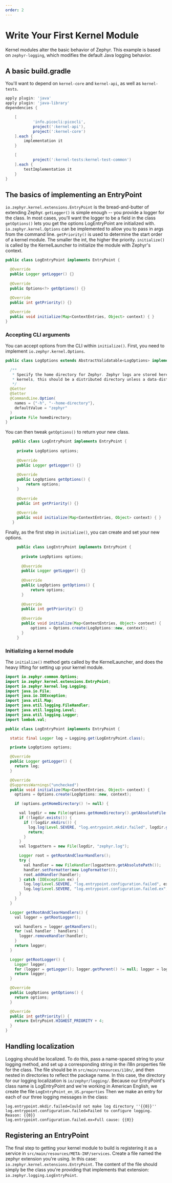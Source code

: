 ```yaml
---
order: 2
---
```


# Write Your First Kernel Module

Kernel modules alter the basic behavior of Zephyr. This example is based on `zephyr-logging`, which modifies the default Java logging behavior.

## A basic build.gradle
You'll want to depend on `kernel-core` and `kernel-api`, as well as `kernel-tests`. 
```groovy
apply plugin: 'java'
apply plugin: 'java-library'
dependencies {

    [
            'info.picocli:picocli',
            project(':kernel-api'),
            project(':kernel-core')
    ].each {
        implementation it
    }

    [
            project(':kernel-tests:kernel-test-common')
    ].each {
        testImplementation it
    }
}
```

## The basics of implementing an EntryPoint
`io.zephyr.kernel.extensions.EntryPoint` is the bread-and-butter of extending Zephyr.
`getLogger()` is simple enough -- you provide a logger for the class. In most cases, you'll want the logger to be a field in the class
`getOptions()` lets you get the options LogEntryPoint are initialized with. `io.zephyr.kernel.Options` can be implemented to allow you to pass in args from the command line.
`getPriority()` is used to determine the start order of a kernel module. The smaller the int, the higher the priority.
`initialize()` is called by the KernelLauncher to initialize the module with Zephyr's context.

```java
public class LogEntryPoint implements EntryPoint {

  @Override
  public Logger getLogger() {}
  
  @Override
  public Options<?> getOptions() {}
  
  @Override
  public int getPriority() {}

  @Override
  public void initialize(Map<ContextEntries, Object> context) { }
}
```

### Accepting CLI arguments
You can accept options from the CLI within `initialize()`. First, you need to implement `io.zephyr.kernel.Options`.
```java
public class LogOptions extends AbstractValidatable<LogOptions> implements Options<LogOptions> {

  /**
   * Specify the home directory for Zephyr. Zephyr logs are stored here. For clustered Zephyr
   * kernels, this should be a distributed directory unless a data-distribution module is installed
   */
  @Getter
  @Setter
  @CommandLine.Option(
    names = {"-h", "--home-directory"},
    defaultValue = "zephyr"
  )
  private File homeDirectory;
}
```
You can then tweak `getOptions()` to return your new class.
```java
   public class LogEntryPoint implements EntryPoint {
    
     private LogOptions options;
   
     @Override
     public Logger getLogger() {}
     
     @Override
     public LogOptions getOptions() {
         return options;
     }
     
     @Override
     public int getPriority() {}
   
     @Override
     public void initialize(Map<ContextEntries, Object> context) { }
   }
```
Finally, as the first step in `initialize()`, you can create and set your new options.
```java
     public class LogEntryPoint implements EntryPoint {
      
       private LogOptions options;
     
       @Override
       public Logger getLogger() {}
       
       @Override
       public LogOptions getOptions() {
           return options;
       }
       
       @Override
       public int getPriority() {}
     
       @Override
       public void initialize(Map<ContextEntries, Object> context) {
           options = Options.create(LogOptions::new, context);
       }
     }
```


### Initializing a kernel module
The `initialize()` method gets called by the KernelLauncher, and does the heavy lifting for setting up your kernel module.
```java
import io.zephyr.common.Options;
import io.zephyr.kernel.extensions.EntryPoint;
import io.zephyr.kernel.log.Logging;
import java.io.File;
import java.io.IOException;
import java.util.Map;
import java.util.logging.FileHandler;
import java.util.logging.Level;
import java.util.logging.Logger;
import lombok.val;

public class LogEntryPoint implements EntryPoint {

  static final Logger log = Logging.get(LogEntryPoint.class);

  private LogOptions options;

  @Override
  public Logger getLogger() {
    return log;
  }

  @Override
  @SuppressWarnings("unchecked")
  public void initialize(Map<ContextEntries, Object> context) {
    options = Options.create(LogOptions::new, context);

    if (options.getHomeDirectory() != null) {

      val logdir = new File(options.getHomeDirectory().getAbsoluteFile(), "logs");
      if (!logdir.exists()) {
        if (!logdir.mkdirs()) {
          log.log(Level.SEVERE, "log.entrypoint.mkdir.failed", logdir.getAbsolutePath());
          return;
        }
      }
      val logpattern = new File(logdir, "zephyr.log");

      Logger root = getRootAndClearHandlers();
      try {
        val handler = new FileHandler(logpattern.getAbsolutePath());
        handler.setFormatter(new LogFormatter());
        root.addHandler(handler);
      } catch (IOException ex) {
        log.log(Level.SEVERE, "log.entrypoint.configuration.failed", ex.getMessage());
        log.log(Level.SEVERE, "log.entrypoint.configuration.failed.ex", ex);
      }
    }
  }

  Logger getRootAndClearHandlers() {
    val logger = getRootLogger();

    val handlers = logger.getHandlers();
    for (val handler : handlers) {
      logger.removeHandler(handler);
    }
    return logger;
  }

  Logger getRootLogger() {
    Logger logger;
    for (logger = getLogger(); logger.getParent() != null; logger = logger.getParent()) {}
    return logger;
  }

  @Override
  public LogOptions getOptions() {
    return options;
  }

  @Override
  public int getPriority() {
    return EntryPoint.HIGHEST_PRIORITY + 4;
  }
}
```

## Handling localization
Logging should be localized.
To do this, pass a name-spaced string to your logging method, and set up a corresponding string in the i18n properties file for the class.
The file should be in `src/main/resources/i18n/`, and then nested in directories to reflect the package name.
In this case, the directory for our logging localization is `io/zephyr/logging/`.
Because our EntryPoint's class name is LogEntryPoint and we're working in American English, we create the file `LogEntryPoint_en_US.properties`
Then we make an entry for each of our three logging messages in the class:
```properties
log.entrypoint.mkdir.failed=Could not make log directory ''{{0}}''
log.entrypoint.configuration.failed=Failed to configure logging. Reason: {{0}}
log.entrypoint.configuration.failed.ex=Full cause: {{0}}
```

## Registering an EntryPoint
The final step to getting your kernel module to build is registering it as a service in `src/main/resources/META-INF/services`.
Create a file named the zephyr extension you're using. In this case: `io.zephyr.kernel.extensions.EntryPoint`.
The content of the file should simply be the class you're providing that implements that extension: `io.zephyr.logging.LogEntryPoint`.
